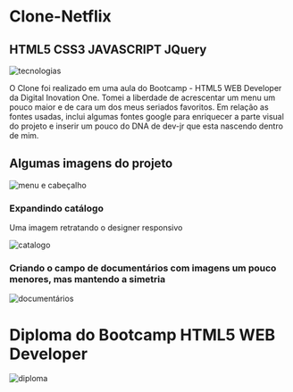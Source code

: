 # Clone-Netflix

## HTML5 CSS3 JAVASCRIPT JQuery

![tecnologias](https://github.com/DayanMonteiro/Clone-Netflix/blob/main/tecs.jpg)

O Clone foi realizado em uma aula do Bootcamp - HTML5 WEB Developer da Digital Inovation One.
Tomei a liberdade de acrescentar um menu um pouco maior e de cara um dos meus seriados favoritos. 
Em relação as fontes usadas, inclui algumas fontes google para enriquecer a parte visual do projeto 
e inserir um pouco do DNA de dev-jr que esta nascendo dentro de mim.

## Algumas imagens do projeto

![menu e cabeçalho](https://github.com/DayanMonteiro/Clone-Netflix/blob/main/img-projeto-finalizado.jpg)

### Expandindo catálogo

Uma imagem retratando o designer responsivo


![catalogo](https://github.com/DayanMonteiro/Clone-Netflix/blob/main/img-projeto-finalizado-01.jpg)

### Criando o campo de documentários com imagens um pouco menores, mas mantendo a simetria
![documentários](https://github.com/DayanMonteiro/Clone-Netflix/blob/main/img-projeto-finalizado-02.jpg)



# Diploma do Bootcamp HTML5 WEB Developer

![diploma](https://github.com/DayanMonteiro/Clone-Netflix/blob/main/Bootcamp%20WEB%20Developer.jpg)

